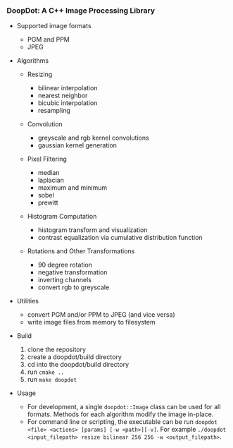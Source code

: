 ### DoopDot: A C++ Image Processing Library

- Supported image formats
    - PGM and PPM
    - JPEG

- Algorithms

    - Resizing
        - bilinear interpolation
        - nearest neighbor
        - bicubic interpolation
        - resampling

    - Convolution
        - greyscale and rgb kernel convolutions
        - gaussian kernel generation

    - Pixel Filtering
        - median
        - laplacian
        - maximum and minimum
        - sobel
        - prewitt

    - Histogram Computation
        - histogram transform and visualization
        - contrast equalization via cumulative distribution function

    - Rotations and Other Transformations
        - 90 degree rotation
        - negative transformation
        - inverting channels
        - convert rgb to greyscale 

- Utilities

    - convert PGM and/or PPM to JPEG (and vice versa)
    - write image files from memory to filesystem

- Build

    1. clone the repository
    2. create a doopdot/build directory
    3. cd into the doopdot/build directory
    4. run ```cmake ..```
    5. run ```make doopdot```

- Usage

    - For development, a single ```doopdot::Image``` class can be used for all formats. Methods for each algorithm modify the image in-place.
    - For command line or scripting, the executable can be run ```doopdot <file> <actions> [params] [-w <path>][-v]```. For example ```./doopdot <input_filepath> resize bilinear 256 256 -w <output_filepath>```.

